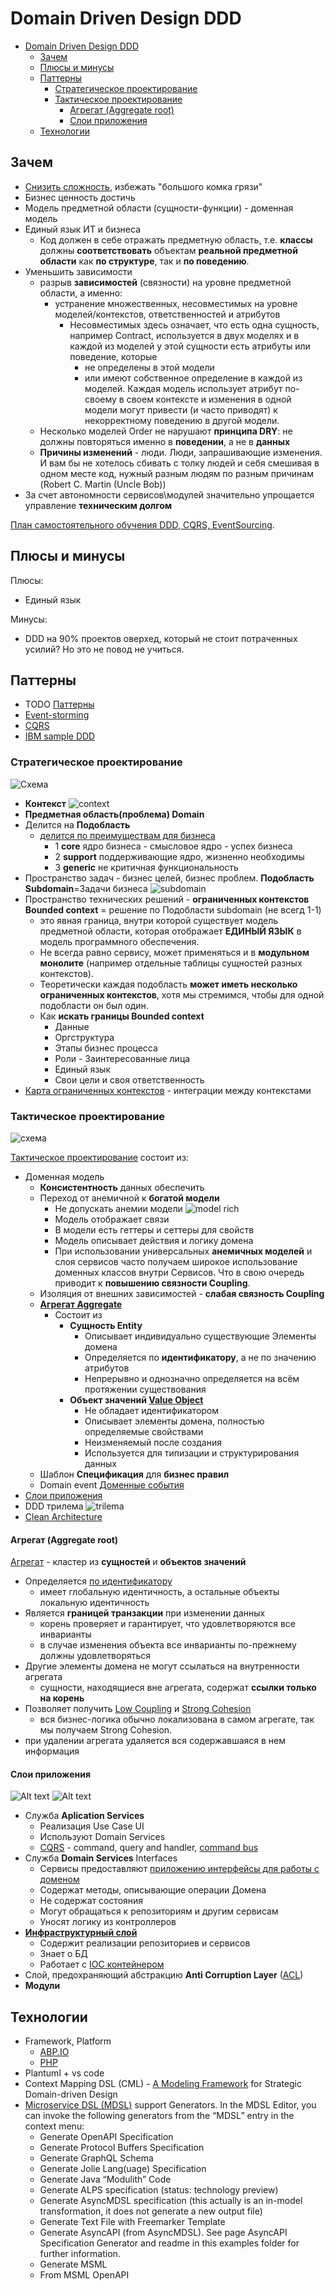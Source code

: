# Domain Driven Design DDD

- [Domain Driven Design DDD](#domain-driven-design-ddd)
  - [Зачем](#зачем)
  - [Плюсы и минусы](#плюсы-и-минусы)
  - [Паттерны](#паттерны)
    - [Стратегическое проектирование](#стратегическое-проектирование)
    - [Тактическое проектирование](#тактическое-проектирование)
      - [Агрегат (Aggregate root)](#агрегат-aggregate-root)
      - [Слои приложения](#слои-приложения)
  - [Технологии](#технологии)

## Зачем

- [Снизить сложность](https://habr.com/ru/articles/497656/), избежать "большого комка грязи"
- Бизнес ценность достичь
- Модель предметной области (сущности-функции) - доменная модель
- Единый язык ИТ и бизнеса
  - Код должен в себе отражать предметную область, т.е. __классы__ должны __соответствовать__ объектам __реальной предметной области__ как __по структуре__, так и __по поведению__.
- Уменьшить зависимости
  - разрыв __зависимостей__ (связности) на уровне предметной области, а именно:
    - устранение множественных, несовместимых на уровне моделей/контекстов, ответственностей и атрибутов
      - Несовместимых здесь означает, что есть одна сущность, например Contract, используется в двух моделях и в каждой из моделей у этой сущности есть атрибуты или поведение, которые
        - не определены в этой модели
        - или имеют собственное определение в каждой из моделей. Каждая модель использует атрибут по-своему в своем контексте и изменения в одной модели могут привести (и часто приводят) к некорректному поведению в другой модели.
  - Несколько моделей Order не нарушают __принципа DRY__: не должны повторяться именно в __поведении__, а не в __данных__
  - __Причины изменений__ - люди. Люди, запрашивающие изменения. И вам бы не хотелось сбивать с толку людей и себя смешивая в одном месте код, нужный разным людям по разным причинам (Robert C. Martin (Uncle Bob))
- За счет автономности сервисов\модулей значительно упрощается управление __техническим долгом__

[План самостоятельного обучения DDD, CQRS, EventSourcing](https://habr.com/ru/articles/653421/).

## Плюсы и минусы

Плюсы:

- Единый язык

Минусы:

- DDD на 90% проектов оверхед, который не стоит потраченных усилий? Но это не повод не учиться.

## Паттерны

- TODO [Паттерны](https://github.com/Sairyss/domain-driven-hexagon)
- [Event-storming](event.storming.md)
- [CQRS](../performance/pattern.cqrs.md)
- [IBM sample DDD](https://ibm-cloud-architecture.github.io/refarch-kc/implementation/domain-driven-design/)

### Стратегическое проектирование

![Схема](../../../out/arch/pattern/system.design/ddd.strategy/DDD.png)

  - __Контекст__ ![context](../../../img/pattern/ddd/ddd.context.jpg)
  - __Предметная область(проблема) Domain__
  - Делится на __Подобласть__
    - [делится по преимуществам для бизнеса](https://habr.com/ru/articles/316438/)
      - 1 __core__ ядро бизнеса - смысловое ядро - успех бизнеса
      - 2 __support__ поддерживающие ядро, жизненно необходимы
      - 3 __generic__ не критичная функциональность
  - Пространство задач - бизнес целей, бизнес проблем. __Подобласть Subdomain__=Задачи бизнеса
  ![subdomain](../../../img/pattern/ddd/ddd.subdomain.jpg)
  - Пространство технических решений - __ограниченных контекстов Bounded context__ = решение по Подобласти subdomain (не всегд 1-1)
    - это явная граница, внутри которой существует модель предметной области, которая отображает __ЕДИНЫЙ ЯЗЫК__ в модель программного обеспечения.
    - Не всегда равно сервису, может применяться и в __модульном монолите__ (например отдельные таблицы сущностей разных контекстов).
    - Теоретически каждая подобласть __может иметь несколько ограниченных контекстов__, хотя мы стремимся, чтобы для одной подобласти он был один.
    - Как __искать границы Bounded context__
      - Данные
      - Оргструктура
      - Этапы бизнес процесса
      - Роли - Заинтересованные лица
      - Единый язык
      - Свои цели и своя ответственность
  - [Карта ограниченных контекстов](https://nuancesprog.ru/p/9085/) - интеграции между контекстами

### Тактическое проектирование

![схема](../../../out/arch/pattern/system.design/ddd.tactic/DDD.png)

[Тактическое проектирование](https://habr.com/ru/company/oleg-bunin/blog/551428/) состоит из:

- Доменная модель
  - __Консистентность__ данных обеспечить
  - Переход от анемичной к __богатой модели__
    - Не допускать анемии модели ![model rich](../../../img/pattern/ddd/ddd.model.rich.jpg)
    - Модель отображает связи
    - В модели есть геттеры и сеттеры для свойств
    - Модель описывает действия и логику домена
    - При использовании универсальных __анемичных моделей__ и слоя сервисов часто получаем широкое использование доменных классов внутри Сервисов. Что в свою очередь приводит к __повышению связности Coupling__.
  - Изоляция от внешних зависимостей - __слабая связность Coupling__
  - __[Агрегат Aggregate](#агрегат-aggregate-root)__
    - Состоит из
      - __Сущность Entity__
        - Описывает индивидуально существующие Элементы домена
        - Определяется по __идентификатору__, а не по значению атрибутов
        - Непрерывно и однозначно определяется на всём протяжении существования
      - __Объект значений [Value Object](https://learn.microsoft.com/ru-ru/azure/architecture/microservices/model/tactical-ddd)__
        - Не обладает идентификатором
        - Описывает элементы домена, полностью определяемые свойствами
        - Неизменяемый после создания
        - Используется для типизации и структурирования данных
  - Шаблон __Спецификация__ для __бизнес правил__
  - Domain event [Доменные события](https://habr.com/ru/companies/ispring/articles/569648/)
- [Слои приложения](#слои-приложения)
- DDD трилема ![trilema](../../../img/pattern/ddd/ddd.trilema.jpg)
- [Clean Architecture](clean.architecture.md)

#### Агрегат (Aggregate root)

 [Агрегат](https://habr.com/ru/company/nix/blog/321686/) - кластер из __сущностей__ и __объектов значений__

- Определяется [по идентификатору](https://habr.com/ru/articles/316890/)
  - имеет глобальную идентичность, а остальные объекты локальную идентичность
- Является __границей транзакции__ при изменении данных
  - корень проверяет и гарантирует, что удовлетворяются все инварианты
  - в случае изменения объекта все инварианты по-прежнему должны удовлетворяться
- Другие элементы домена не могут ссылаться на внутренности агрегата
  - сущности, находящиеся вне агрегата, содержат __ссылки только на корень__
- Позволяет получить [Low Coupling](./low.coupling.md) и [Strong Cohesion](./strong.cohesion.md)
  - вся бизнес-логика обычно локализована в самом агрегате, так мы получаем Strong Cohesion.
- при удалении агрегата удаляется вся содержавшаяся в нем информация

#### Слои приложения

![Alt text](../../../img/pattern/ddd/ddd.flow.jpg)
![Alt text](../../../img/pattern/ddd/ddd.doman.app.logic.jpg)

- Служба __Aplication Services__
  - Реализация Use Case UI
  - Используют Domain Services
  - [CQRS](../performance/pattern.cqrs.md) - command, query and handler, [command bus](../development/command.bus.md)
- Служба __Domain Services__ Interfaces
  - Сервисы предоставляют [приложению интерфейсы для работы с доменом](https://slides.silverfire.me/2017/yiiconf-ddd/#/83)
  - Содержат методы, описывающие операции Домена
  - Не содержат состояния
  - Могут обращаться к репозиториям и другим сервисам
  - Уносят логику из контроллеров
- __[Инфраструктурный слой](https://learn.microsoft.com/ru-ru/dotnet/architecture/microservices/microservice-ddd-cqrs-patterns/ddd-oriented-microservice?source=recommendations)__
  - Содержит реализации репозиториев и сервисов
  - Знает о БД
  - Работает с [IOC контейнером](https://habr.com/ru/post/131993/)
- Слой, предохраняющий абстракцию __Anti Corruption Layer__ ([ACL](pattern.acl.md))
- __Модули__

## Технологии

- Framework, Platform
  - [ABP.IO](../../../technology/framework/abp.md)
  - [PHP](../../ref/ddd/php.md)
- Plantuml + vs code
- Context Mapping DSL (CML) - [A Modeling Framework](https://contextmapper.org/) for Strategic Domain-driven Design
- [Microservice DSL (MDSL)](https://github.com/Microservice-API-Patterns/MDSL-Specification) support Generators. In the MDSL Editor, you can invoke the following generators from the “MDSL” entry in the context menu:
  - Generate OpenAPI Specification
  - Generate Protocol Buffers Specification
  - Generate GraphQL Schema
  - Generate Jolie Lang(uage) Specification
  - Generate Java “Modulith” Code
  - Generate ALPS specification (status: technology preview)
  - Generate AsyncMDSL specification (this actually is an in-model transformation, it does not generate a new output file)
  - Generate Text File with Freemarker Template
  - Generate AsyncAPI (from AsyncMDSL). See page AsyncAPI Specification Generator and readme in this examples folder for further information.
  - Generate MSML
  - From MSML OpenAPI
